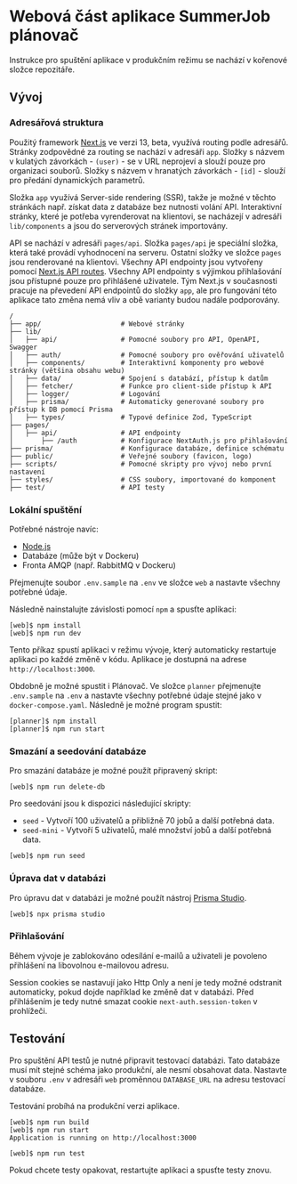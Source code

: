 # Webová část aplikace SummerJob plánovač

Instrukce pro spuštění aplikace v produkčním režimu se nachází v kořenové složce repozitáře.

## Vývoj

### Adresářová struktura

Použitý framework [Next.js](https://nextjs.org/) ve verzi 13, beta, využívá routing podle adresářů. Stránky zodpovědné za routing se nachází v adresáři `app`. Složky s názvem v kulatých závorkách - `(user)` - se v URL neprojeví a slouží pouze pro organizaci souborů. Složky s názvem v hranatých závorkách - `[id]` - slouží pro předání dynamických parametrů.

Složka `app` využívá Server-side rendering (SSR), takže je možné v těchto stránkách např. získat data z databáze bez nutnosti volání API. Interaktivní stránky, které je potřeba vyrenderovat na klientovi, se nacházejí v adresáři `lib/components` a jsou do serverových stránek importovány.

API se nachází v adresáři `pages/api`. Složka `pages/api` je speciální složka, která také provádí vyhodnocení na serveru. Ostatní složky ve složce `pages` jsou renderované na klientovi. Všechny API endpointy jsou vytvořeny pomocí [Next.js API routes](https://nextjs.org/docs/api-routes/introduction). Všechny API endpointy s výjimkou přihlašování jsou přístupné pouze pro přihlášené uživatele. Tým Next.js v současnosti pracuje na převedení API endpointů do složky `app`, ale pro fungování této aplikace tato změna nemá vliv a obě varianty budou nadále podporovány.

```
/
├── app/                    # Webové stránky
├── lib/
│   ├── api/                # Pomocné soubory pro API, OpenAPI, Swagger
│   ├── auth/               # Pomocné soubory pro ověřování uživatelů
│   ├── components/         # Interaktivní komponenty pro webové stránky (většina obsahu webu)
│   ├── data/               # Spojení s databází, přístup k datům
│   ├── fetcher/            # Funkce pro client-side přístup k API
│   ├── logger/             # Logování
│   ├── prisma/             # Automaticky generované soubory pro přístup k DB pomocí Prisma
│   ├── types/              # Typové definice Zod, TypeScript
├── pages/
│   ├── api/                # API endpointy
│       ├── /auth           # Konfigurace NextAuth.js pro přihlašování
├── prisma/                 # Konfigurace databáze, definice schématu
├── public/                 # Veřejné soubory (favicon, logo)
├── scripts/                # Pomocné skripty pro vývoj nebo první nastavení
├── styles/                 # CSS soubory, importované do komponent
├── test/                   # API testy
```

### Lokální spuštění

Potřebné nástroje navíc:

- [Node.js](https://nodejs.org/en/)
- Databáze (může být v Dockeru)
- Fronta AMQP (např. RabbitMQ v Dockeru)

Přejmenujte soubor `.env.sample` na `.env` ve složce `web` a nastavte všechny potřebné údaje.

Následně nainstalujte závislosti pomocí `npm` a spusťte aplikaci:

```console
[web]$ npm install
[web]$ npm run dev
```

Tento příkaz spustí aplikaci v režimu vývoje, který automaticky restartuje aplikaci po každé změně v kódu. Aplikace je dostupná na adrese `http://localhost:3000`.

Obdobně je možné spustit i Plánovač. Ve složce `planner` přejmenujte `.env.sample` na `.env` a nastavte všechny potřebné údaje stejné jako v `docker-compose.yaml`. Následně je možné program spustit:

```console
[planner]$ npm install
[planner]$ npm run start
```

### Smazání a seedování databáze

Pro smazání databáze je možné použít připravený skript:

```console
[web]$ npm run delete-db
```

Pro seedování jsou k dispozici následující skripty:

- `seed` - Vytvoří 100 uživatelů a přibližně 70 jobů a další potřebná data.
- `seed-mini` - Vytvoří 5 uživatelů, malé množství jobů a další potřebná data.

```console
[web]$ npm run seed
```

### Úprava dat v databázi

Pro úpravu dat v databázi je možné použít nástroj [Prisma Studio](https://www.prisma.io/studio).

```console
[web]$ npx prisma studio
```

### Přihlašování

Během vývoje je zablokováno odesílání e-mailů a uživateli je povoleno přihlášení na libovolnou e-mailovou adresu.

Session cookies se nastavují jako Http Only a není je tedy možné odstranit automaticky, pokud dojde například ke změně dat v databázi. Před přihlášením je tedy nutné smazat cookie `next-auth.session-token` v prohlížeči.

## Testování

Pro spuštění API testů je nutné připravit testovací databázi. Tato databáze musí mít stejné schéma jako produkční, ale nesmí obsahovat data.
Nastavte v souboru `.env` v adresáři `web` proměnnou `DATABASE_URL` na adresu testovací databáze.

Testování probíhá na produkční verzi aplikace.

```console
[web]$ npm run build
[web]$ npm run start
Application is running on http://localhost:3000
```

```
[web]$ npm run test
```

Pokud chcete testy opakovat, restartujte aplikaci a spusťte testy znovu.
